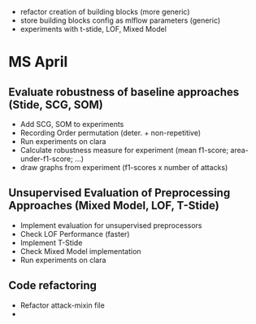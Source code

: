 * refactor creation of building blocks (more generic)
* store building blocks config as mlflow parameters (generic)
* experiments with t-stide, LOF, Mixed Model

# MS April

## Evaluate robustness of baseline approaches (Stide, SCG, SOM)

* Add SCG, SOM to experiments
* Recording Order permutation (deter. + non-repetitive)
* Run experiments on clara
* Calculate robustness measure for experiment (mean f1-score; area-under-f1-score; ...)
* draw graphs from experiment (f1-scores x number of attacks)

## Unsupervised Evaluation of Preprocessing Approaches (Mixed Model, LOF, T-Stide)

* Implement evaluation for unsupervised preprocessors 
* Check LOF Performance (faster)
* Implement T-Stide
* Check Mixed Model implementation
* Run experiments on clara

## Code refactoring

* Refactor attack-mixin file
* 

